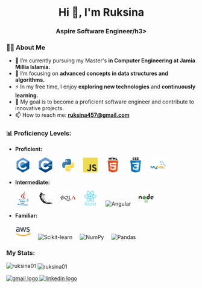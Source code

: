 <h1 align="center">Hi 👋, I'm Ruksina</h1>
<h3 align="center">Aspire Software Engineer/h3>

<h3 align="left">👩‍💻  About Me</h3>

- 🔭 I’m currently pursuing my Master's **in Computer Engineering at Jamia Millia Islamia.**
- 🌱 I’m focusing on **advanced concepts in data structures and algorithms.**
- ⚡ In my free time, I enjoy **exploring new technologies** and **continuously learning.**
- 🎯 My goal is to become a proficient software engineer and contribute to innovative projects.
- 📫 How to reach me: **[ruksina457@gmail.com](mailto:ruksina457@gmail.com)**
<h3 align="left">📊 Proficiency Levels:</h3>
<div  align="left">
<ul>
    <li>
        <strong>Proficient:</strong>
        <p align="left">
            <img src="https://raw.githubusercontent.com/devicons/devicon/master/icons/c/c-original.svg" alt="C" width="40" height="40"/>
          <img width="12" />
            <img src="https://raw.githubusercontent.com/devicons/devicon/master/icons/cplusplus/cplusplus-original.svg" alt="C++" width="40" height="40"/>
          <img width="12" />
            <img src="https://raw.githubusercontent.com/devicons/devicon/master/icons/python/python-original.svg" alt="Python" width="40" height="40"/>
          <img width="12" />
            <img src="https://raw.githubusercontent.com/devicons/devicon/master/icons/javascript/javascript-original.svg" alt="JavaScript" width="40" height="40"/>
          <img width="12" />
            <img src="https://raw.githubusercontent.com/devicons/devicon/master/icons/html5/html5-original-wordmark.svg" alt="HTML" width="40" height="40"/>
          <img width="12" />
            <img src="https://raw.githubusercontent.com/devicons/devicon/master/icons/css3/css3-original-wordmark.svg" alt="CSS" width="40" height="40"/>
          <img width="12" />
            <img src="https://raw.githubusercontent.com/devicons/devicon/master/icons/mysql/mysql-original-wordmark.svg" alt="MySQL" width="40" height="40"/>
            </p>
    </li>
    <li>
        <strong>Intermediate:</strong>
        <p align="left">
            <img src="https://raw.githubusercontent.com/devicons/devicon/master/icons/java/java-original.svg" alt="Java" width="40" height="40"/>
          <img width="12" />
            <img src="https://raw.githubusercontent.com/devicons/devicon/master/icons/flask/flask-original.svg" alt="Flask" width="40" height="40"/>
          <img width="12" />
            <img src="https://raw.githubusercontent.com/devicons/devicon/master/icons/sqlalchemy/sqlalchemy-original.svg" alt="SQLAlchemy" width="40" height="40"/>
          <img width="12" />
            <img src="https://raw.githubusercontent.com/devicons/devicon/master/icons/react/react-original-wordmark.svg" alt="React" width="40" height="40"/>
          <img width="12" />
            <img src="https://angular.io/assets/images/logos/angular/angular.svg" alt="Angular" width="40" height="40"/>
          <img width="12" />
            <img src="https://raw.githubusercontent.com/devicons/devicon/master/icons/nodejs/nodejs-original-wordmark.svg" alt="Node.js" width="40" height="40"/>
        </p>
    </li>
    <li>
        <strong>Familiar:</strong>
        <p align="left">
            <img src="https://raw.githubusercontent.com/devicons/devicon/master/icons/amazonwebservices/amazonwebservices-original-wordmark.svg" alt="AWS" width="40" height="40"/>
          <img width="12" />
            <img src="https://upload.wikimedia.org/wikipedia/commons/0/05/Scikit_learn_logo_small.svg" alt="Scikit-learn" width="50" height="40"/>
          <img width="12" />
            <img src="https://upload.wikimedia.org/wikipedia/commons/thumb/3/31/NumPy_logo_2020.svg/180px-NumPy_logo_2020.svg.png" alt="NumPy" width="100" height="40"/>
          <img width="12" />
            <img src="https://pandas.pydata.org/docs/_static/pandas.svg" alt="Pandas" width="40" height="40"/>
        </p>
    </li>
</ul>
</div>

###
<h3 align="left">My Stats:</h3>
<p><img align="left" src="https://github-readme-stats.vercel.app/api/top-langs?username=ruksina01&show_icons=true&locale=en&layout=compact" alt="ruksina01" /></p>
<p>&nbsp;<img align="center" src="https://github-readme-stats.vercel.app/api?username=ruksina01&show_icons=true&locale=en" alt="ruksina01" /></p>

<div align="left">
  <a href="mailto:ruksina457@gmail.com" target="_blank">
    <img src="https://img.shields.io/static/v1?message=Gmail&logo=gmail&label=&color=D14836&logoColor=white&labelColor=&style=for-the-badge" height="35" alt="gmail logo" />
  </a>
  <a href=www.linkedin.com/in/ruksina-khan-332814120" target="_blank">
    <img src="https://img.shields.io/static/v1?message=LinkedIn&logo=linkedin&label=&color=0077B5&logoColor=white&labelColor=&style=for-the-badge" height="35" alt="linkedin logo" />
  </a>
</div>
